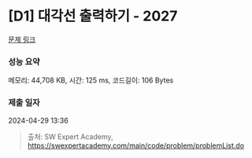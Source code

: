 # [D1] 대각선 출력하기 - 2027 

[문제 링크](https://swexpertacademy.com/main/code/problem/problemDetail.do?contestProbId=AV5QFuZ6As0DFAUq) 

### 성능 요약

메모리: 44,708 KB, 시간: 125 ms, 코드길이: 106 Bytes

### 제출 일자

2024-04-29 13:36



> 출처: SW Expert Academy, https://swexpertacademy.com/main/code/problem/problemList.do